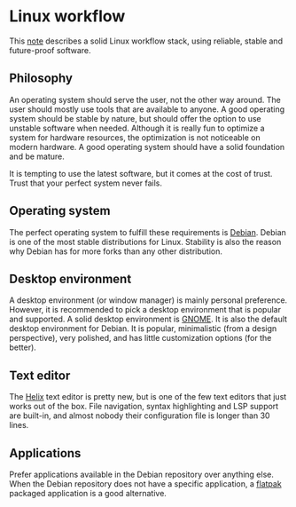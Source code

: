 # Linux workflow

This [note](note.md) describes a solid Linux workflow stack, using reliable, stable and future-proof software.

## Philosophy

An operating system should serve the user, not the other way around.
The user should mostly use tools that are available to anyone.
A good operating system should be stable by nature, but should offer the option to use unstable software when needed.
Although it is really fun to optimize a system for hardware resources, the optimization is not noticeable on modern hardware.
A good operating system should have a solid foundation and be mature.

It is tempting to use the latest software, but it comes at the cost of trust.
Trust that your perfect system never fails.

## Operating system

The perfect operating system to fulfill these requirements is [Debian](https://www.debian.org).
Debian is one of the most stable distributions for Linux.
Stability is also the reason why Debian has for more forks than any other distribution.

## Desktop environment

A desktop environment (or window manager) is mainly personal preference.
However, it is recommended to pick a desktop environment that is popular and supported.
A solid desktop environment is [GNOME](https://www.gnome.org/).
It is also the default desktop environment for Debian.
It is popular, minimalistic (from a design perspective), very polished, and has little customization options (for the better).

## Text editor

The [Helix](https://helix-editor.com/) text editor is pretty new, but is one of the few text editors that just works out of the box.
File navigation, syntax highlighting and LSP support are built-in, and almost nobody their configuration file is longer than 30 lines.

## Applications

Prefer applications available in the Debian repository over anything else.
When the Debian repository does not have a specific application, a [flatpak](/flatpak.md) packaged application is a good alternative.
